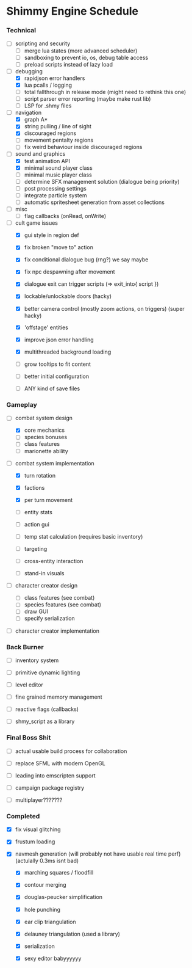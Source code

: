 # Shimmy Engine Schedule

### Technical

- [ ] scripting and security
    - [ ] merge lua states (more advanced scheduler)
    - [ ] sandboxing to prevent io, os, debug table access
    - [ ] preload scripts instead of lazy load

- [ ] debugging
    - [x] rapidjson error handlers
    - [x] lua pcalls / logging
    - [ ] total fallthrough in release mode (might need to rethink this one)
    - [ ] script parser error reporting (maybe make rust lib)
    - [ ] LSP for .shmy files

- [ ] navigation
    - [x] graph A*
    - [x] string pulling / line of sight
    - [x] discouraged regions
    - [ ] movement pentalty regions
    - [ ] fix weird behaviour inside discouraged regions

- [ ] sound and graphics
    - [x] test animation API
    - [x] minimal sound player class
    - [ ] minimal music player class
    - [ ] determine SFX management solution (dialogue being priority)
    - [ ] post processing settings
    - [ ] integrate particle system
    - [ ] automatic spritesheet generation from asset collections

- [ ] misc
    - [ ] flag callbacks (onRead, onWrite)

- [ ] cult game issues
    - [x] gui style in region def
    - [x] fix broken "move to" action
    - [x] fix conditional dialogue bug (rng?) we say maybe
    - [x] fix npc despawning after movement
    - [x] dialogue exit can trigger scripts (=> exit_into{ script })
    - [x] lockable/unlockable doors (hacky)
    - [x] better camera control (mostly zoom actions, on triggers) (super hacky)
    - [x] 'offstage' entities
    - [x] improve json error handling
    - [x] multithreaded background loading
    - [ ] grow tooltips to fit content
    - [ ] better initial configuration
    - [ ] ANY kind of save files


### Gameplay

- [ ] combat system design
    - [x] core mechanics
    - [ ] species bonuses
    - [ ] class features
    - [ ] marionette ability

- [ ] combat system implementation
    - [x] turn rotation
    - [x] factions
    - [x] per turn movement
    - [ ] entity stats
    - [ ] action gui
    - [ ] temp stat calculation (requires basic inventory)
    - [ ] targeting
    - [ ] cross-entity interaction
    - [ ] stand-in visuals


- [ ] character creator design
    - [ ] class features (see combat)
    - [ ] species features (see combat)
    - [ ] draw GUI
    - [ ] specify serialization

- [ ] character creator implementation


### Back Burner

- [ ] inventory system
- [ ] primitive dynamic lighting
- [ ] level editor
- [ ] fine grained memory management
- [ ] reactive flags (callbacks)
- [ ] shmy_script as a library


### Final Boss Shit

- [ ] actual usable build process for collaboration
- [ ] replace SFML with modern OpenGL
- [ ] leading into emscripten support
- [ ] campaign package registry
- [ ] multiplayer???????


### Completed

- [x] fix visual glitching

- [x] frustum loading

- [x] navmesh generation (will probably not have usable real time perf) (actulally 0.3ms isnt bad)
    - [x] marching squares / floodfill
    - [x] contour merging
    - [x] douglas-peucker simplification
    - [x] hole punching
    - [x] ear clip triangulation
    - [x] delauney triangulation (used a library)
    - [x] serialization
    - [x] sexy editor babyyyyyy

